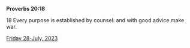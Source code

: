 **Proverbs 20:18**

18 Every purpose is established by counsel: and with good advice make war.

[Friday 28-July, 2023](https://getbible.net/kjv/Proverbs/20/18)
